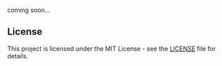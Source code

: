 coming soon...

## License

This project is licensed under the MIT License - see the [LICENSE](./LICENSE) file for details.
